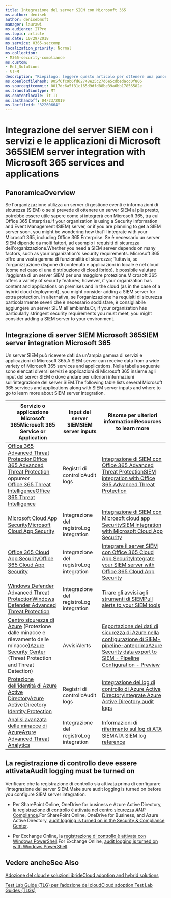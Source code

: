 ```yaml
---
title: Integrazione del server SIEM con Microsoft 365
ms.author: deniseb
author: denisebmsft
manager: laurawi
ms.audience: ITPro
ms.topic: article
ms.date: 10/29/2018
ms.service: O365-seccomp
localization_priority: Normal
ms.collection:
- M365-security-compliance
ms.custom:
- Ent_Solutions
- SIEM
description: "Riepilogo: leggere questo articolo per ottenere una panoramica dell'integrazione del server SIEM con Microsoft 365."
ms.openlocfilehash: 905f6fc9b6fd62748e25c27d6e5cdbedacc0f806
ms.sourcegitcommit: 0017dc6a5f81c165d9dfd88be39a6bb17856582e
ms.translationtype: MT
ms.contentlocale: it-IT
ms.lasthandoff: 04/23/2019
ms.locfileid: "32260664"
---
```

# <a name="siem-server-integration-with-microsoft-365-services-and-applications"></a><span data-ttu-id="8286e-103">Integrazione del server SIEM con i servizi e le applicazioni di Microsoft 365</span><span class="sxs-lookup"><span data-stu-id="8286e-103">SIEM server integration with Microsoft 365 services and applications</span></span>

## <a name="overview"></a><span data-ttu-id="8286e-104">Panoramica</span><span class="sxs-lookup"><span data-stu-id="8286e-104">Overview</span></span>

<span data-ttu-id="8286e-105">Se l'organizzazione utilizza un server di gestione eventi e informazioni di sicurezza (SIEM) o se si prevede di ottenere un server SIEM al più presto, potrebbe essere utile sapere come si integrerà con Microsoft 365, tra cui Office 365 Enterprise.</span><span class="sxs-lookup"><span data-stu-id="8286e-105">If your organization is using a Security Information and Event Management (SIEM) server, or if you are planning to get a SIEM server soon, you might be wondering how that'll integrate with your Microsoft 365, including Office 365 Enterprise.</span></span> <span data-ttu-id="8286e-106">Se è necessario un server SIEM dipende da molti fattori, ad esempio i requisiti di sicurezza dell'organizzazione.</span><span class="sxs-lookup"><span data-stu-id="8286e-106">Whether you need a SIEM server depends on many factors, such as your organization's security requirements.</span></span> <span data-ttu-id="8286e-107">Microsoft 365 offre una vasta gamma di funzionalità di sicurezza; Tuttavia, se l'organizzazione dispone di contenuto e applicazioni in locale e nel cloud (come nel caso di una distribuzione di cloud ibrido), è possibile valutare l'aggiunta di un server SIEM per una maggiore protezione.</span><span class="sxs-lookup"><span data-stu-id="8286e-107">Microsoft 365 offers a variety of security features; however, if your organization has content and applications on premises and in the cloud (as in the case of a hybrid cloud deployment), you might consider adding a SIEM server for extra protection.</span></span> <span data-ttu-id="8286e-108">In alternativa, se l'organizzazione ha requisiti di sicurezza particolarmente severi che è necessario soddisfare, è consigliabile aggiungere un server SIEM all'ambiente.</span><span class="sxs-lookup"><span data-stu-id="8286e-108">Or, if your organization has particularly stringent security requirements you must meet, you might consider adding a SIEM server to your environment.</span></span>

## <a name="siem-server-integration-microsoft-365"></a><span data-ttu-id="8286e-109">Integrazione di server SIEM Microsoft 365</span><span class="sxs-lookup"><span data-stu-id="8286e-109">SIEM server integration Microsoft 365</span></span>

<span data-ttu-id="8286e-110">Un server SIEM può ricevere dati da un'ampia gamma di servizi e applicazioni di Microsoft 365.</span><span class="sxs-lookup"><span data-stu-id="8286e-110">A SIEM server can receive data from a wide variety of Microsoft 365 services and applications.</span></span> <span data-ttu-id="8286e-111">Nella tabella seguente sono elencati diversi servizi e applicazioni di Microsoft 365 insieme agli input del server SIEM e dove andare per ulteriori informazioni sull'integrazione del server SIEM.</span><span class="sxs-lookup"><span data-stu-id="8286e-111">The following table lists several Microsoft 365 services and applications along with SIEM server inputs and where to go to learn more about SIEM server integration.</span></span> 

| <span data-ttu-id="8286e-112">Servizio o applicazione Microsoft 365</span><span class="sxs-lookup"><span data-stu-id="8286e-112">Microsoft 365 Service or Application</span></span> | <span data-ttu-id="8286e-113">Input del server SIEM</span><span class="sxs-lookup"><span data-stu-id="8286e-113">SIEM server inputs</span></span> | <span data-ttu-id="8286e-114">Risorse per ulteriori informazioni</span><span class="sxs-lookup"><span data-stu-id="8286e-114">Resources to learn more</span></span> |
| --- | --- | --- |
| [<span data-ttu-id="8286e-115">Office 365 Advanced Threat Protection</span><span class="sxs-lookup"><span data-stu-id="8286e-115">Office 365 Advanced Threat Protection</span></span>](office-365-atp.md) <br/>   <span data-ttu-id="8286e-116">oppure</span><span class="sxs-lookup"><span data-stu-id="8286e-116">or</span></span>   <br/>[<span data-ttu-id="8286e-117">Office 365 Threat Intelligence</span><span class="sxs-lookup"><span data-stu-id="8286e-117">Office 365 Threat Intelligence</span></span>](office-365-ti.md) | <span data-ttu-id="8286e-118">Registri di controllo</span><span class="sxs-lookup"><span data-stu-id="8286e-118">Audit logs</span></span> | [<span data-ttu-id="8286e-119">Integrazione di SIEM con Office 365 Advanced Threat Protection</span><span class="sxs-lookup"><span data-stu-id="8286e-119">SIEM integration with Office 365 Advanced Threat Protection</span></span>](siem-integration-with-office-365-ti.md) |
| [<span data-ttu-id="8286e-120">Microsoft Cloud App Security</span><span class="sxs-lookup"><span data-stu-id="8286e-120">Microsoft Cloud App Security</span></span>](https://docs.microsoft.com/cloud-app-security/what-is-cloud-app-security) | <span data-ttu-id="8286e-121">Integrazione del registro</span><span class="sxs-lookup"><span data-stu-id="8286e-121">Log integration</span></span> | [<span data-ttu-id="8286e-122">Integrazione di SIEM con Microsoft cloud app Security</span><span class="sxs-lookup"><span data-stu-id="8286e-122">SIEM integration with Microsoft Cloud App Security</span></span>](https://docs.microsoft.com/cloud-app-security/siem) |
| [<span data-ttu-id="8286e-123">Office 365 Cloud App Security</span><span class="sxs-lookup"><span data-stu-id="8286e-123">Office 365 Cloud App Security</span></span>](office-365-cas-overview.md) | <span data-ttu-id="8286e-124">Integrazione del registro</span><span class="sxs-lookup"><span data-stu-id="8286e-124">Log integration</span></span> | [<span data-ttu-id="8286e-125">Integrare il server SIEM con Office 365 Cloud App Security</span><span class="sxs-lookup"><span data-stu-id="8286e-125">Integrate your SIEM server with Office 365 Cloud App Security</span></span>](integrate-your-siem-server-with-office-365-cas.md) |
| [<span data-ttu-id="8286e-126">Windows Defender Advanced Threat Protection</span><span class="sxs-lookup"><span data-stu-id="8286e-126">Windows Defender Advanced Threat Protection</span></span>](https://docs.microsoft.com/windows/security/threat-protection/) | <span data-ttu-id="8286e-127">Integrazione del registro</span><span class="sxs-lookup"><span data-stu-id="8286e-127">Log integration</span></span> | [<span data-ttu-id="8286e-128">Tirare gli avvisi agli strumenti di SIEM</span><span class="sxs-lookup"><span data-stu-id="8286e-128">Pull alerts to your SIEM tools</span></span>](https://docs.microsoft.com/windows/security/threat-protection/windows-defender-atp/configure-siem-windows-defender-advanced-threat-protection) |
| <span data-ttu-id="8286e-129">[Centro sicurezza di Azure](https://docs.microsoft.com/azure/security-center/security-center-intro) (Protezione dalle minacce e rilevamento delle minacce)</span><span class="sxs-lookup"><span data-stu-id="8286e-129">[Azure Security Center](https://docs.microsoft.com/azure/security-center/security-center-intro) (Threat Protection and Threat Detection)</span></span> | <span data-ttu-id="8286e-130">Avvisi</span><span class="sxs-lookup"><span data-stu-id="8286e-130">Alerts</span></span> | [<span data-ttu-id="8286e-131">Esportazione dei dati di sicurezza di Azure nella configurazione di SIEM-pipeline-anteprima</span><span class="sxs-lookup"><span data-stu-id="8286e-131">Azure Security data export to SIEM - Pipeline Configuration - Preview</span></span>](https://docs.microsoft.com/azure/security-center/security-center-export-data-to-siem) |
| [<span data-ttu-id="8286e-132">Protezione dell'identità di Azure Active Directory</span><span class="sxs-lookup"><span data-stu-id="8286e-132">Azure Active Directory Identity Protection</span></span>](https://docs.microsoft.com/azure/active-directory/identity-protection/overview) | <span data-ttu-id="8286e-133">Registri di controllo</span><span class="sxs-lookup"><span data-stu-id="8286e-133">Audit logs</span></span> | [<span data-ttu-id="8286e-134">Integrazione dei log di controllo di Azure Active Directory</span><span class="sxs-lookup"><span data-stu-id="8286e-134">Integrate Azure Active Directory audit logs</span></span>](https://docs.microsoft.com/azure/security/security-azure-log-integration-ad) |
| [<span data-ttu-id="8286e-135">Analisi avanzata delle minacce di Azure</span><span class="sxs-lookup"><span data-stu-id="8286e-135">Azure Advanced Threat Analytics</span></span>](https://docs.microsoft.com/azure/security/azure-threat-detection) | <span data-ttu-id="8286e-136">Integrazione del registro</span><span class="sxs-lookup"><span data-stu-id="8286e-136">Log integration</span></span> | [<span data-ttu-id="8286e-137">Informazioni di riferimento sul log di ATA SIEM</span><span class="sxs-lookup"><span data-stu-id="8286e-137">ATA SIEM log reference</span></span>](https://docs.microsoft.com/advanced-threat-analytics/cef-format-sa) |

## <a name="audit-logging-must-be-turned-on"></a><span data-ttu-id="8286e-138">La registrazione di controllo deve essere attivata</span><span class="sxs-lookup"><span data-stu-id="8286e-138">Audit logging must be turned on</span></span>

<span data-ttu-id="8286e-139">Verificare che la registrazione di controllo sia attivata prima di configurare l'integrazione del server SIEM.</span><span class="sxs-lookup"><span data-stu-id="8286e-139">Make sure audit logging is turned on before you configure SIEM server integration.</span></span> 

- <span data-ttu-id="8286e-140">Per SharePoint Online, OneDrive for business e Azure Active Directory, [la registrazione di controllo è attivata nel centro sicurezza _AMP_ Compliance](https://docs.microsoft.com/office365/securitycompliance/turn-audit-log-search-on-or-off).</span><span class="sxs-lookup"><span data-stu-id="8286e-140">For SharePoint Online, OneDrive for Business, and Azure Active Directory, [audit logging is turned on in the Security & Compliance Center](https://docs.microsoft.com/office365/securitycompliance/turn-audit-log-search-on-or-off).</span></span>

- <span data-ttu-id="8286e-141">Per Exchange Online, la [registrazione di controllo è attivata con Windows PowerShell](https://docs.microsoft.com/office365/securitycompliance/enable-mailbox-auditing).</span><span class="sxs-lookup"><span data-stu-id="8286e-141">For Exchange Online, [audit logging is turned on with Windows PowerShell](https://docs.microsoft.com/office365/securitycompliance/enable-mailbox-auditing).</span></span>
 
## <a name="see-also"></a><span data-ttu-id="8286e-142">Vedere anche</span><span class="sxs-lookup"><span data-stu-id="8286e-142">See Also</span></span>

[<span data-ttu-id="8286e-143">Adozione del cloud e soluzioni ibride</span><span class="sxs-lookup"><span data-stu-id="8286e-143">Cloud adoption and hybrid solutions</span></span>](https://docs.microsoft.com/office365/enterprise/cloud-adoption-and-hybrid-solutions)
  
[<span data-ttu-id="8286e-144">Test Lab Guide (TLG) per l’adozione del cloud</span><span class="sxs-lookup"><span data-stu-id="8286e-144">Cloud adoption Test Lab Guides (TLGs)</span></span>](https://docs.microsoft.com/office365/enterprise/cloud-adoption-test-lab-guides-tlgs)


